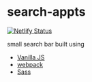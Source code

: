 # search-appts

[![Netlify Status](https://api.netlify.com/api/v1/badges/64746da5-84d9-451c-a5e6-7cf316fddea8/deploy-status)](https://app.netlify.com/sites/festive-mahavira-5d87dc/deploys)

small search bar built using
- [Vanilla JS](http://vanilla-js.com/)
- [webpack](https://webpack.js.org/)
- [Sass](https://sass-lang.com/)
